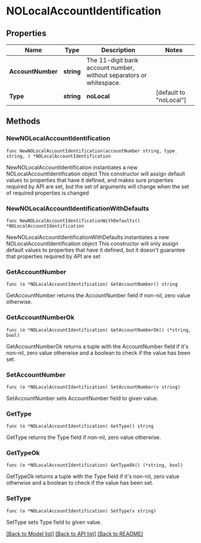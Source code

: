 # NOLocalAccountIdentification

## Properties

Name | Type | Description | Notes
------------ | ------------- | ------------- | -------------
**AccountNumber** | **string** | The 11-digit bank account number, without separators or whitespace. | 
**Type** | **string** | **noLocal** | [default to "noLocal"]

## Methods

### NewNOLocalAccountIdentification

`func NewNOLocalAccountIdentification(accountNumber string, type_ string, ) *NOLocalAccountIdentification`

NewNOLocalAccountIdentification instantiates a new NOLocalAccountIdentification object
This constructor will assign default values to properties that have it defined,
and makes sure properties required by API are set, but the set of arguments
will change when the set of required properties is changed

### NewNOLocalAccountIdentificationWithDefaults

`func NewNOLocalAccountIdentificationWithDefaults() *NOLocalAccountIdentification`

NewNOLocalAccountIdentificationWithDefaults instantiates a new NOLocalAccountIdentification object
This constructor will only assign default values to properties that have it defined,
but it doesn't guarantee that properties required by API are set

### GetAccountNumber

`func (o *NOLocalAccountIdentification) GetAccountNumber() string`

GetAccountNumber returns the AccountNumber field if non-nil, zero value otherwise.

### GetAccountNumberOk

`func (o *NOLocalAccountIdentification) GetAccountNumberOk() (*string, bool)`

GetAccountNumberOk returns a tuple with the AccountNumber field if it's non-nil, zero value otherwise
and a boolean to check if the value has been set.

### SetAccountNumber

`func (o *NOLocalAccountIdentification) SetAccountNumber(v string)`

SetAccountNumber sets AccountNumber field to given value.


### GetType

`func (o *NOLocalAccountIdentification) GetType() string`

GetType returns the Type field if non-nil, zero value otherwise.

### GetTypeOk

`func (o *NOLocalAccountIdentification) GetTypeOk() (*string, bool)`

GetTypeOk returns a tuple with the Type field if it's non-nil, zero value otherwise
and a boolean to check if the value has been set.

### SetType

`func (o *NOLocalAccountIdentification) SetType(v string)`

SetType sets Type field to given value.



[[Back to Model list]](../README.md#documentation-for-models) [[Back to API list]](../README.md#documentation-for-api-endpoints) [[Back to README]](../README.md)


